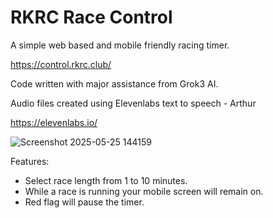 # RKRC Race Control
A simple web based and mobile friendly racing timer.

https://control.rkrc.club/

Code written with major assistance from Grok3 AI.

Audio files created using Elevenlabs text to speech - Arthur

https://elevenlabs.io/

![Screenshot 2025-05-25 144159](https://github.com/user-attachments/assets/6630b26a-a75e-4e7c-8d46-d95d3df307d2)

Features:
- Select race length from 1 to 10 minutes.
- While a race is running your mobile screen will remain on.
- Red flag will pause the timer.
